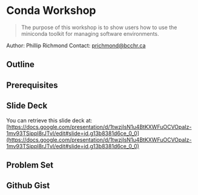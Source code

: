 # Conda Workshop

> The purpose of this workshop is to show users how to use the miniconda toolkit for managing software environments.

Author: Phillip Richmond 
Contact: prichmond@bcchr.ca


## Outline


## Prerequisites


## Slide Deck

You can retrieve this slide deck at: [https://docs.google.com/presentation/d/1twzjIsN1u4BtKXWFuOCVOpaIz-1mv93TSippl8rJTvI/edit#slide=id.g13b8381d6ce_0_0](https://docs.google.com/presentation/d/1twzjIsN1u4BtKXWFuOCVOpaIz-1mv93TSippl8rJTvI/edit#slide=id.g13b8381d6ce_0_0)

## Problem Set


## Github Gist




